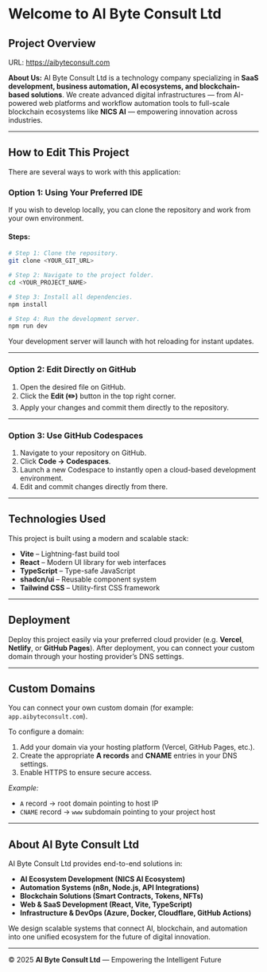 # Welcome to AI Byte Consult Ltd

## Project Overview

URL: https://aibyteconsult.com

**About Us:**
AI Byte Consult Ltd is a technology company specializing in **SaaS development, business automation, AI ecosystems, and blockchain-based solutions**.
We create advanced digital infrastructures — from AI-powered web platforms and workflow automation tools to full-scale blockchain ecosystems like **NICS AI** — empowering innovation across industries.

---

## How to Edit This Project

There are several ways to work with this application:

### **Option 1: Using Your Preferred IDE**

If you wish to develop locally, you can clone the repository and work from your own environment.

#### Steps:

```bash
# Step 1: Clone the repository.
git clone <YOUR_GIT_URL>

# Step 2: Navigate to the project folder.
cd <YOUR_PROJECT_NAME>

# Step 3: Install all dependencies.
npm install

# Step 4: Run the development server.
npm run dev
```

Your development server will launch with hot reloading for instant updates.

---

### **Option 2: Edit Directly on GitHub**

1. Open the desired file on GitHub.
2. Click the **Edit (✏️)** button in the top right corner.
3. Apply your changes and commit them directly to the repository.

---

### **Option 3: Use GitHub Codespaces**

1. Navigate to your repository on GitHub.
2. Click **Code → Codespaces**.
3. Launch a new Codespace to instantly open a cloud-based development environment.
4. Edit and commit changes directly from there.

---

## Technologies Used

This project is built using a modern and scalable stack:

* **Vite** – Lightning-fast build tool
* **React** – Modern UI library for web interfaces
* **TypeScript** – Type-safe JavaScript
* **shadcn/ui** – Reusable component system
* **Tailwind CSS** – Utility-first CSS framework

---

## Deployment

Deploy this project easily via your preferred cloud provider (e.g. **Vercel**, **Netlify**, or **GitHub Pages**).
After deployment, you can connect your custom domain through your hosting provider’s DNS settings.

---

## Custom Domains

You can connect your own custom domain (for example: `app.aibyteconsult.com`).

To configure a domain:

1. Add your domain via your hosting platform (Vercel, GitHub Pages, etc.).
2. Create the appropriate **A records** and **CNAME** entries in your DNS settings.
3. Enable HTTPS to ensure secure access.

*Example:*

* `A` record → root domain pointing to host IP
* `CNAME` record → `www` subdomain pointing to your project host

---

## About AI Byte Consult Ltd

AI Byte Consult Ltd provides end-to-end solutions in:

* **AI Ecosystem Development (NICS AI Ecosystem)**
* **Automation Systems (n8n, Node.js, API Integrations)**
* **Blockchain Solutions (Smart Contracts, Tokens, NFTs)**
* **Web & SaaS Development (React, Vite, TypeScript)**
* **Infrastructure & DevOps (Azure, Docker, Cloudflare, GitHub Actions)**

We design scalable systems that connect AI, blockchain, and automation into one unified ecosystem for the future of digital innovation.

---

© 2025 **AI Byte Consult Ltd** — Empowering the Intelligent Future
